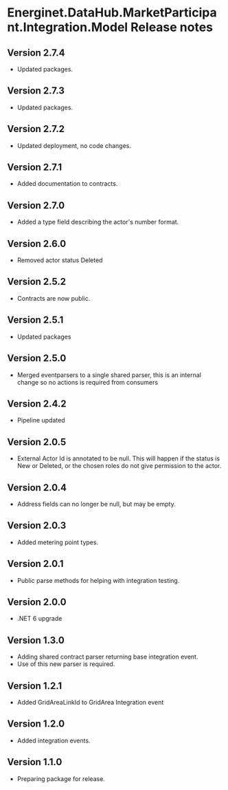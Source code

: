 # Energinet.DataHub.MarketParticipant.Integration.Model Release notes

## Version 2.7.4

- Updated packages.

## Version 2.7.3

- Updated packages.

## Version 2.7.2

- Updated deployment, no code changes.

## Version 2.7.1

- Added documentation to contracts.

## Version 2.7.0

- Added a type field describing the actor's number format.

## Version 2.6.0

- Removed actor status Deleted

## Version 2.5.2

- Contracts are now public.

## Version 2.5.1

- Updated packages

## Version 2.5.0

- Merged eventparsers to a single shared parser, this is an internal change so no actions is required from consumers

## Version 2.4.2

- Pipeline updated

## Version 2.0.5

- External Actor Id is annotated to be null. This will happen if the status is New or Deleted, or the chosen roles do not give permission to the actor.

## Version 2.0.4

- Address fields can no longer be null, but may be empty.

## Version 2.0.3

- Added metering point types.

## Version 2.0.1

- Public parse methods for helping with integration testing.

## Version 2.0.0

- .NET 6 upgrade

## Version 1.3.0

- Adding shared contract parser returning base integration event.
- Use of this new parser is required.

## Version 1.2.1

- Added GridAreaLinkId to GridArea Integration event

## Version 1.2.0

- Added integration events.

## Version 1.1.0

- Preparing package for release.

